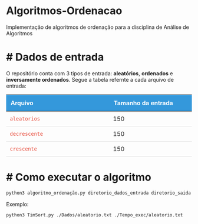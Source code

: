 # Algoritmos-Ordenacao
Implementação de algoritmos de ordenação para a disciplina de Análise de Algoritmos

# # Dados de entrada
O repositório conta com 3 tipos de entrada: <b>aleatórios</b>, <b>ordenados</b> e <b>inversamente ordenados</b>.
Segue a tabela refernte a cada arquivo de entrada:

<table style="width: 100%; border-collapse: collapse; margin: 15px 0;">
  <thead style="background-color: #3498db; color: white;">
    <tr>
      <th style="padding: 12px; text-align: left; width: 20%;">Arquivo</th>
      <th style="padding: 12px; text-align: left; width: 15%;">Tamanho da entrada</th>
    </tr>
  </thead>
  <tbody>
    <tr style="border-bottom: 1px solid #ddd;">
      <td style="padding: 10px; color: #e74c3c;"><code>aleatorios</code></td>
      <td style="padding: 10px;">150</td>
    </tr>
    <tr style="border-bottom: 1px solid #ddd;">
      <td style="padding: 10px; color: #e74c3c;"><code>decrescente</code></td>
      <td style="padding: 10px;">150</td>
    </tr>
    <tr style="border-bottom: 1px solid #ddd;">
      <td style="padding: 10px; color: #e74c3c;"><code>crescente</code></td>
      <td style="padding: 10px;">150</td>
    </tr>
   
  </tbody>
</table>

# # Como executar o algoritmo
```bash
python3 algoritmo_ordenação.py diretorio_dados_entrada diretorio_saida
```
Exemplo:
```bash
python3 TimSort.py ./Dados/aleatorio.txt ./Tempo_exec/aleatorio.txt
```
